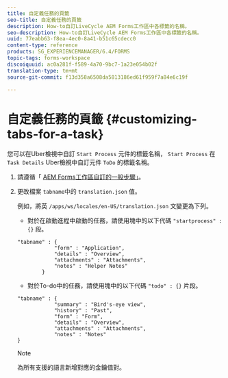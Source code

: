 ```yaml
---
title: 自定義任務的頁籤
seo-title: 自定義任務的頁籤
description: How-to自訂LiveCycle AEM Forms工作區中各標籤的名稱。
seo-description: How-to自訂LiveCycle AEM Forms工作區中各標籤的名稱。
uuid: 77eabb63-f8ea-4ec0-8a41-b51c65cdecc0
content-type: reference
products: SG_EXPERIENCEMANAGER/6.4/FORMS
topic-tags: forms-workspace
discoiquuid: ac0a281f-f589-4a70-9bc7-1a23e054b02f
translation-type: tm+mt
source-git-commit: f13d358a6508da5813186ed61f959f7a84e6c19f

---
```



# 自定義任務的頁籤 {#customizing-tabs-for-a-task}

您可以在Uber檢視中自訂 `Start Process` 元件的標籤名稱， `Start Process` 在 `Task Details` Uber檢視中自訂元件 `ToDo` 的標籤名稱。

1. 請遵循「 [AEM Forms工作區自訂的一般步驟」](/help/forms/using/generic-steps-html-workspace-customization.md)。
1. 更改檔案 `tabname`中的 `translation.json` 值。

   例如，將英 `/apps/ws/locales/en-US/translation.json` 文變更為下列。

   * 對於在啟動進程中啟動的任務，請使用塊中的以下代碼 `"startprocess" : {}` 段。

   ```
   "tabname" : {
               "form" : "Application",
               "details" : "Overview",
               "attachments" : "Attachments",
               "notes" : "Helper Notes"
           }
   ```

   * 對於To-do中的任務，請使用塊中的以下代碼 `"todo" : {}` 片段。

   ```
   "tabname" : {
               "summary" : "Bird's-eye view",
               "history" : "Past",
               "form" : "Form",
               "details" : "Overview",
               "attachments" : "Attachments",
               "notes" : "Notes"
   }
   ```

   >[!NOTE]
   >
   >為所有支援的語言新增對應的金鑰值對。
